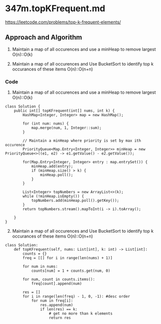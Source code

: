 # 347m.topKFrequent.md
https://leetcode.com/problems/top-k-frequent-elements/

## Approach and Algorithm
1. Maintain a map of all occurences and use a minHeap to remove largest O(n)::O(k)

2. Maintain a map of all occurences and Use BucketSort to identify top k occurances of these items O(n)::O(n+n)


### Code
1. Maintain a map of all occurences and use a minHeap to remove largest O(n)::O(k)
```
class Solution {
    public int[] topKFrequent(int[] nums, int k) {
        HashMap<Integer, Integer> map = new HashMap();
        
        for (int num: nums) {
            map.merge(num, 1, Integer::sum);
        }
        
        // Maintain a minHeap where priority is set by max ith occurence
        PriorityQueue<Map.Entry<Integer, Integer>> minHeap = new PriorityQueue<>((e1, e2) -> e1.getValue() - e2.getValue());
        
        for(Map.Entry<Integer, Integer> entry : map.entrySet()) {
            minHeap.add(entry);
            if (minHeap.size() > k) {
                minHeap.poll();
            }
        }
        
        List<Integer> topNumbers = new ArrayList<>(k);
        while (!minHeap.isEmpty()) {
            topNumbers.add(minHeap.poll().getKey());
        }
        return topNumbers.stream().mapToInt(i -> i).toArray();
        
    }
}
```

2. Maintain a map of all occurences and Use BucketSort to identify top k occurances of these items O(n)::O(n+n)
```
class Solution:
    def topKFrequent(self, nums: List[int], k: int) -> List[int]:
        counts = {}
        freq = [[] for i in range(len(nums) + 1)]
        
        for num in nums:
            counts[num] = 1 + counts.get(num, 0)
        
        for num, count in counts.items():
            freq[count].append(num)
            
        res = []
        for i in range(len(freq) - 1, 0, -1): #desc order
            for num in freq[i]:
                res.append(num)
                if len(res) == k:
                    # get no more than k elements
                    return res
```
